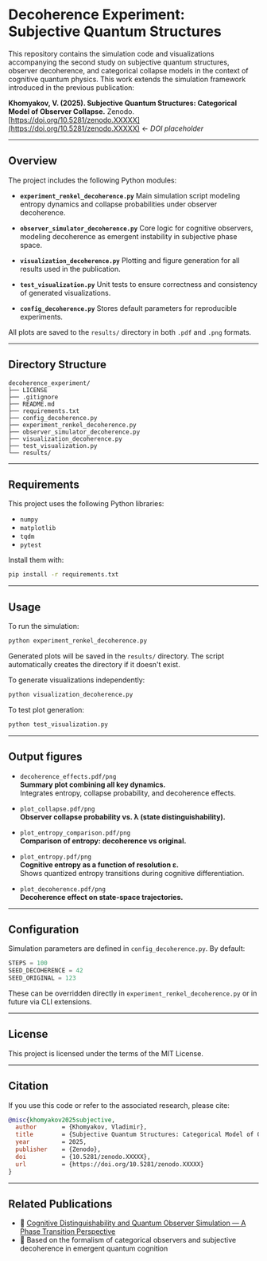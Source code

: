 # Decoherence Experiment: Subjective Quantum Structures

This repository contains the simulation code and visualizations accompanying the second study on subjective quantum structures, observer decoherence, and categorical collapse models in the context of cognitive quantum physics. This work extends the simulation framework introduced in the previous publication:

**Khomyakov, V. (2025). Subjective Quantum Structures: Categorical Model of Observer Collapse.**
Zenodo. [https://doi.org/10.5281/zenodo.XXXXX](https://doi.org/10.5281/zenodo.XXXXX) ← *DOI placeholder*

---

## Overview

The project includes the following Python modules:

* **`experiment_renkel_decoherence.py`**
  Main simulation script modeling entropy dynamics and collapse probabilities under observer decoherence.

* **`observer_simulator_decoherence.py`**
  Core logic for cognitive observers, modeling decoherence as emergent instability in subjective phase space.

* **`visualization_decoherence.py`**
  Plotting and figure generation for all results used in the publication.

* **`test_visualization.py`**
  Unit tests to ensure correctness and consistency of generated visualizations.

* **`config_decoherence.py`**
  Stores default parameters for reproducible experiments.

All plots are saved to the `results/` directory in both `.pdf` and `.png` formats.

---

## Directory Structure

```
decoherence_experiment/
├── LICENSE
├── .gitignore
├── README.md
├── requirements.txt
├── config_decoherence.py
├── experiment_renkel_decoherence.py
├── observer_simulator_decoherence.py
├── visualization_decoherence.py
├── test_visualization.py
└── results/
```

---

## Requirements

This project uses the following Python libraries:

* `numpy`
* `matplotlib`
* `tqdm`
* `pytest`

Install them with:

```bash
pip install -r requirements.txt
```

---

## Usage

To run the simulation:

```bash
python experiment_renkel_decoherence.py
```

Generated plots will be saved in the `results/` directory. The script automatically creates the directory if it doesn't exist.

To generate visualizations independently:

```bash
python visualization_decoherence.py
```

To test plot generation:

```bash
python test_visualization.py
```

---

## Output figures

* `decoherence_effects.pdf/png`  
  **Summary plot combining all key dynamics.**  
  Integrates entropy, collapse probability, and decoherence effects.

* `plot_collapse.pdf/png`  
  **Observer collapse probability vs. λ (state distinguishability).**

* `plot_entropy_comparison.pdf/png`  
  **Comparison of entropy: decoherence vs original.**

* `plot_entropy.pdf/png`  
  **Cognitive entropy as a function of resolution ε.**  
  Shows quantized entropy transitions during cognitive differentiation.

* `plot_decoherence.pdf/png`  
  **Decoherence effect on state-space trajectories.**

---

## Configuration

Simulation parameters are defined in `config_decoherence.py`. By default:

```python
STEPS = 100
SEED_DECOHERENCE = 42
SEED_ORIGINAL = 123
```

These can be overridden directly in `experiment_renkel_decoherence.py` or in future via CLI extensions.

---

## License

This project is licensed under the terms of the MIT License.

---

## Citation

If you use this code or refer to the associated research, please cite:

```bibtex
@misc{khomyakov2025subjective,
  author       = {Khomyakov, Vladimir},
  title        = {Subjective Quantum Structures: Categorical Model of Observer Collapse},
  year         = 2025,
  publisher    = {Zenodo},
  doi          = {10.5281/zenodo.XXXXX},
  url          = {https://doi.org/10.5281/zenodo.XXXXX}
}
```

---

## Related Publications

* 📘 [Cognitive Distinguishability and Quantum Observer Simulation — A Phase Transition Perspective](https://doi.org/10.5281/zenodo.15571107)
* 🧐 Based on the formalism of categorical observers and subjective decoherence in emergent quantum cognition
